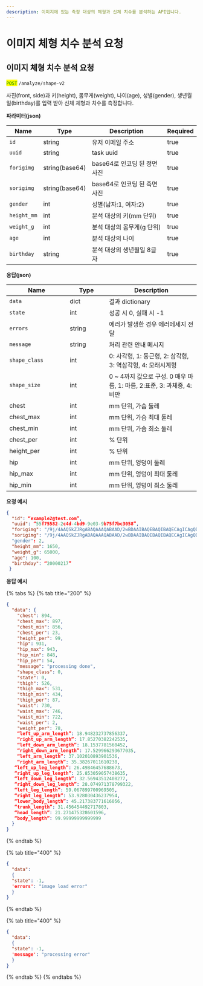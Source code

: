 ```yaml
---
description: 이미지에 있는 측정 대상의 체형과 신체 치수를 분석하는 API입니다.
---
```


# 이미지 체형 치수 분석 요청

## 이미지 체형 치수 분석 요청

<mark style="color:green;">`POST`</mark> `/analyze/shape-v2`

사진(front, side)과 키(height), 몸무게(weight), 나이(age), 성별(gender), 생년월일(birthday)를 입력 받아 신체 체형과 치수를 측정합니다.

**파라미터(json)**

<table><thead><tr><th>Name</th><th>Type</th><th>Description</th><th data-type="checkbox">Required</th></tr></thead><tbody><tr><td><code>id</code></td><td>string</td><td>유저 이메일 주소</td><td>true</td></tr><tr><td><code>uuid</code></td><td>string</td><td>task uuid</td><td>true</td></tr><tr><td><code>forigimg</code></td><td>string(base64)</td><td>base64로 인코딩 된 정면 사진</td><td>true</td></tr><tr><td><code>sorigimg</code></td><td>string(base64)</td><td>base64로 인코딩 된 측면 사진</td><td>true</td></tr><tr><td><code>gender</code></td><td>int</td><td>성별(남자:1, 여자:2)</td><td>true</td></tr><tr><td><code>height_mm</code></td><td>int</td><td>분석 대상의 키(mm 단위)</td><td>true</td></tr><tr><td><code>weight_g</code></td><td>int</td><td>분석 대상의 몸무게(g 단위)</td><td>true</td></tr><tr><td><code>age</code></td><td>int</td><td>분석 대상의 나이</td><td>true</td></tr><tr><td><code>birthday</code></td><td>string</td><td>분석 대상의 생년월일 8글자</td><td>true</td></tr></tbody></table>

**응답(json)**

<table><thead><tr><th width="144">Name</th><th width="88">Type</th><th>Description</th></tr></thead><tbody><tr><td><code>data</code></td><td>dict</td><td>결과 dictionary</td></tr><tr><td><code>state</code></td><td>int</td><td>성공 시 0, 실패 시 -1</td></tr><tr><td><code>errors</code></td><td>string</td><td>에러가 발생한 경우 에러메세지 전달</td></tr><tr><td><code>message</code></td><td>string</td><td>처리 관련 안내 메시지</td></tr><tr><td><code>shape_class</code></td><td>int</td><td>0: 사각형, 1: 둥근형, 2: 삼각형, 3: 역삼각형, 4: 모래시계형</td></tr><tr><td><code>shape_size</code></td><td>int</td><td>0 ~ 4까지 값으로 구성. 0 매우 마름, 1: 마름, 2:표준, 3: 과체중, 4: 비만</td></tr><tr><td>chest</td><td>int</td><td>mm 단위, 가슴 둘레</td></tr><tr><td>chest_max</td><td>int</td><td>mm 단위, 가슴 최대 둘레</td></tr><tr><td>chest_min</td><td>int</td><td>mm 단위, 가슴 최소 둘레</td></tr><tr><td>chest_per</td><td>int</td><td>% 단위</td></tr><tr><td>height_per</td><td>int</td><td>% 단위</td></tr><tr><td>hip</td><td>int</td><td>mm 단위, 엉덩이 둘레</td></tr><tr><td>hip_max</td><td>int</td><td>mm 단위, 엉덩이 최대 둘레</td></tr><tr><td>hip_min</td><td>int</td><td>mm 단위, 엉덩이 최소 둘레</td></tr></tbody></table>

**요청 예시**

```json
{
  "id": “example2@test.com”,
  "uuid": “55f75582-2c4d-4bd9-9e03-9b75f7bc3058”,
  "forigimg": "/9j/4AAQSkZJRgABAQAAAQABAAD/2wBDAAIBAQEBAQIBAQECAgICAgQDAgICAgUEBAMEBgUGBgYFBgYGBw ... (생략)",
  "sorigimg": "/9j/4AAQSkZJRgABAQAAAQABAAD/2wBDAAIBAQEBAQIBAQECAgICAgQDAgICAgUEBAMEBgUGBgYFBgYGBw ... (생략)"
  "gender": 2,
  "height_mm": 1650,
  "weight_g": 65000,
  "age": 100,
  "birthday": “20000217”
 }
```

**응답 예시**

{% tabs %}
{% tab title="200" %}
```json
{
  "data": {
    "chest": 894,
    "chest_max": 897,
    "chest_min": 856,
    "chest_per": 23,
    "height_per": 99,
    "hip": 931,
    "hip_max": 943,
    "hip_min": 848,
    "hip_per": 54,
    "message": "processing done",
    "shape_class": 0,
    "state": 0,
    "thigh": 526,
    "thigh_max": 531,
    "thigh_min": 434,
    "thigh_per": 87,
    "waist": 730,
    "waist_max": 746,
    "waist_min": 722,
    "waist_per": 2,
    "weight_per": 78,
    “left_up_arm_length”: 18.948232737856337,
    “right_up_arm_length”: 17.85270382242535,
    “left_down_arm_length”: 18.1537781560452,
    “right_down_arm_length”: 17.529966293677035,
    “left_arm_length”: 37.102010893901536,
    “right_arm_length”: 35.38267011610238,
   “left_up_leg_length”: 26.49846457688673,
   “right_up_leg_length”: 25.853059057438635,
   “left_down_leg_length”: 32.56943512408277,
   “right_down_leg_length”: 28.074971378799322,
   “left_leg_length”: 59.067899700969505,
   “right_leg_length”: 53.928030436237954,
   “lower_body_length”: 45.217383771616056,
   “trunk_length”: 31.456454492717803,
   “head_length”: 21.271475328601596,
   “body_length”: 99.99999999999999
  }
}

```
{% endtab %}

{% tab title="400" %}
```json
{
  "data":
  {
  "state": -1,
  'errors': "image load error" 
  }
}
```
{% endtab %}

{% tab title="400" %}
```json
{
  "data":
  {
  "state": -1,
  'message': "processing error" 
  }
}
```
{% endtab %}
{% endtabs %}


